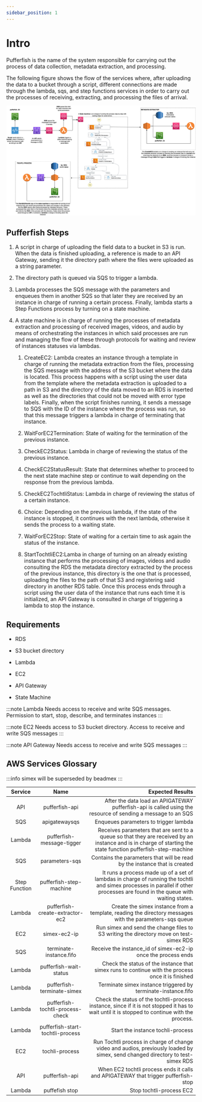 ```yaml
---
sidebar_position: 1
---
```


# Intro

Pufferfish is the name of the system responsible for carrying out the process of data collection, metadata extraction, and processing.

The following figure shows the flow of the services where, after uploading the data to a bucket through a script, different connections are made through the lambda, sqs, and step functions services in order to carry out the processes of receiving, extracting, and processing the files of arrival.

![pufferfish-diagram](./img/pufferfish-diagram.png)

## Pufferfish Steps

1. A script in charge of uploading the field data to a bucket in S3 is run. When the data is finished uploading, a reference is made to an API Gateway, sending it the directory path where the files were uploaded as a string parameter.

2. The directory path is queued via SQS to trigger a lambda.

3. Lambda processes the SQS message with the parameters and enqueues them in another SQS so that later they are received by an instance in charge of running a certain process. Finally, lambda starts a Step Functions process by turning on a state machine.

4. A state machine is in charge of running the processes of metadata extraction and processing of received images, videos, and audio by means of orchestrating the instances in which said processes are run and managing the flow of these through protocols for waiting and review of instances statuses via lambdas.

    1. CreateEC2: Lambda creates an instance through a template in charge of running the metadata extraction from the files, processing the SQS message with the address of the S3 bucket where the data is located. This process happens with a script using the user data from the template where the metadata extraction is uploaded to a path in S3 and the directory of the data moved to an RDS is inserted as well as the directories that could not be moved with error type labels. Finally, when the script finishes running, it sends a message to SQS with the ID of the instance where the process was run, so that this message triggers a lambda in charge of terminating that instance.

    2. WaitForEC2Termination: State of waiting for the termination of the previous instance.

    3. CheckEC2Status: Lambda in charge of reviewing the status of the previous instance.

    4. CheckEC2StatusResult: State that determines whether to proceed to the next state machine step or continue to wait depending on the response from the previous lambda.

    5. CheckEC2TochtliStatus: Lambda in charge of reviewing the status of a certain instance.

    6. Choice: Depending on the previous lambda, if the state of the instance is stopped, it continues with the next lambda, otherwise it sends the process to a waiting state.

    7. WaitForEC2Stop: State of waiting for a certain time to ask again the status of the instance.

    8. StartTochtliEC2:Lamba in charge of turning on an already existing instance that performs the processing of images, videos and audio consulting the RDS the metadata directory extracted by the process of the previous instance, this directory is the one that is processed, uploading the files to the path of that S3 and registering said directory in another RDS table. Once this process ends through a script using the user data of the instance that runs each time it is initialized, an API Gateway is consulted in charge of triggering a lambda to stop the instance.

## Requirements

- RDS

- S3 bucket directory 

- Lambda

- EC2

- API Gateway

- State Machine

:::note Lambda
Needs access to receive and write SQS messages.
Permission to start, stop, describe, and terminates instances
:::

:::note EC2
Needs access to S3 bucket directory.
Access to receive and write SQS messages
:::

:::note API Gateway
Needs access to receive and write SQS messages
:::

## AWS Services Glossary

:::info
simex will be superseded by beadmex
:::

|   Service  | 	   Name	     |  Expected Results |
|:----------:|:-------------:|------------------:|
| API	| pufferfish-api	| After the data load an APIGATEWAY pufferfish-api is called using the resource of sending a message to an SQS
| SQS	| apigatewaysqs	| Enqueues parameters to trigger lambda
| Lambda	| pufferfish-message-tigger	| Receives parameters that are sent to a queue so that they are received by an instance and is in charge of starting the state function pufferfish-step-machine
| SQS	| parameters-sqs	| Contains the parameters that will be read by the instance that is created
| Step Function	| pufferfish-step-machine	| It runs a process made up of a set of lambdas in charge of running the tochtli and simex processes in parallel if other processes are found in the queue with waiting states.
| Lambda	| pufferfish-create-extractor-ec2	| Create the simex instance from a template, reading the directory messages with the parameters-sqs queue
| EC2	| simex-ec2-ip	| Run simex and send the change files to S3 writing the directory move on test-simex RDS
| SQS	| terminate-instance.fifo	| Receive the instance_id of simex-ec2-ip once the process ends
| Lambda	| pufferfish-wait-status	| Check the status of the instance that simex runs to continue with the process once it is finished
| Lambda	| pufferfish-terminate-simex	| Terminate simex instance triggered by terminate-instance.fifo
| Lambda	| pufferfish-tochtli-process-check	| Check the status of the tochtli-process instance, since if it is not stopped it has to wait until it is stopped to continue with the process.
| Lambda	| pufferfish-start-tochtli-process	| Start the instance tochli-process
| EC2	| tochli-process	| Run Tochtli process in charge of change video and audios, previously loaded by simex, send changed directory to test-simex RDS
| API	| pufferfish-api	| When EC2 tochtli process ends it calls and APIGATEWAY that trigger pufferfish-stop
| Lambda	| puffefish stop	| Stop tochtli-process EC2